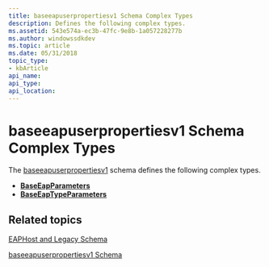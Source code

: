 ```yaml
---
title: baseeapuserpropertiesv1 Schema Complex Types
description: Defines the following complex types.
ms.assetid: 543e574a-ec3b-47fc-9e8b-1a057228277b
ms.author: windowssdkdev
ms.topic: article
ms.date: 05/31/2018
topic_type: 
- kbArticle
api_name: 
api_type: 
api_location: 
---
```


# baseeapuserpropertiesv1 Schema Complex Types

The [baseeapuserpropertiesv1](baseeapuserpropertiesv1schema-schema.md) schema defines the following complex types.

-   [**BaseEapParameters**](baseeapuserpropertiesv1schema-baseeapparameters-complextype.md)
-   [**BaseEapTypeParameters**](baseeapuserpropertiesv1schema-baseeaptypeparameters-complextype.md)

## Related topics

<dl> <dt>

[EAPHost and Legacy Schema](eaphost-schemas.md)
</dt> <dt>

[baseeapuserpropertiesv1 Schema](baseeapuserpropertiesv1schema-schema.md)
</dt> </dl>

 

 




